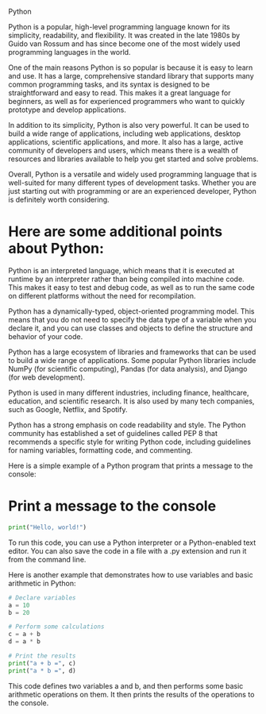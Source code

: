 Python


Python is a popular, high-level programming language known for its simplicity, readability, and flexibility. It was created in the late 1980s by Guido van Rossum and has since become one of the most widely used programming languages in the world.

One of the main reasons Python is so popular is because it is easy to learn and use. It has a large, comprehensive standard library that supports many common programming tasks, and its syntax is designed to be straightforward and easy to read. This makes it a great language for beginners, as well as for experienced programmers who want to quickly prototype and develop applications.

In addition to its simplicity, Python is also very powerful. It can be used to build a wide range of applications, including web applications, desktop applications, scientific applications, and more. It also has a large, active community of developers and users, which means there is a wealth of resources and libraries available to help you get started and solve problems.

Overall, Python is a versatile and widely used programming language that is well-suited for many different types of development tasks. Whether you are just starting out with programming or are an experienced developer, Python is definitely worth considering.

 
 
 # Here are some additional points about Python:

Python is an interpreted language, which means that it is executed at runtime by an interpreter rather than being compiled into machine code. This makes it easy to test and debug code, as well as to run the same code on different platforms without the need for recompilation.

Python has a dynamically-typed, object-oriented programming model. This means that you do not need to specify the data type of a variable when you declare it, and you can use classes and objects to define the structure and behavior of your code.

Python has a large ecosystem of libraries and frameworks that can be used to build a wide range of applications. Some popular Python libraries include NumPy (for scientific computing), Pandas (for data analysis), and Django (for web development).

Python is used in many different industries, including finance, healthcare, education, and scientific research. It is also used by many tech companies, such as Google, Netflix, and Spotify.

Python has a strong emphasis on code readability and style. The Python community has established a set of guidelines called PEP 8 that recommends a specific style for writing Python code, including guidelines for naming variables, formatting code, and commenting.


 Here is a simple example of a Python program that prints a message to the console:


# Print a message to the console
```py
print("Hello, world!")
```
To run this code, you can use a Python interpreter or a Python-enabled text editor. You can also save the code in a file with a .py extension and run it from the command line.

Here is another example that demonstrates how to use variables and basic arithmetic in Python:
```py
# Declare variables
a = 10
b = 20

# Perform some calculations
c = a + b
d = a * b

# Print the results
print("a + b =", c)
print("a * b =", d)
```

This code defines two variables a and b, and then performs some basic arithmetic operations on them. It then prints the results of the operations to the console.


